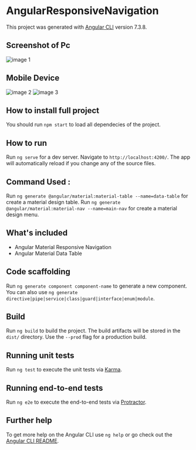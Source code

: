 
# AngularResponsiveNavigation

This project was generated with [Angular CLI](https://github.com/angular/angular-cli) version 7.3.8.

## Screenshot of Pc
![image 1](https://user-images.githubusercontent.com/34381967/56064001-b9669300-5d68-11e9-8014-d8657e913126.PNG)
## Mobile Device
![image 2](https://user-images.githubusercontent.com/34381967/56064012-c5525500-5d68-11e9-8a7a-049cabcefa75.PNG)
![image 3](https://user-images.githubusercontent.com/34381967/56064021-cb483600-5d68-11e9-89d5-f955877d80a3.PNG)

## How to install full project 
You should run `npm start` to load all dependecies of the project.

## How to run 
Run `ng serve` for a dev server. Navigate to `http://localhost:4200/`. The app will automatically reload if you change any of the source files.
## Command Used : 
Run `ng generate @angular/material:material-table --name=data-table` for create a material design table.
Run `ng generate @angular/material:material-nav --name=main-nav` for create a material design menu. 

## What's included
* Angular Material Responsive Navigation
* Angular Material Data Table 

## Code scaffolding

Run `ng generate component component-name` to generate a new component. You can also use `ng generate directive|pipe|service|class|guard|interface|enum|module`.

## Build

Run `ng build` to build the project. The build artifacts will be stored in the `dist/` directory. Use the `--prod` flag for a production build.

## Running unit tests

Run `ng test` to execute the unit tests via [Karma](https://karma-runner.github.io).

## Running end-to-end tests

Run `ng e2e` to execute the end-to-end tests via [Protractor](http://www.protractortest.org/).

## Further help

To get more help on the Angular CLI use `ng help` or go check out the [Angular CLI README](https://github.com/angular/angular-cli/blob/master/README.md).
